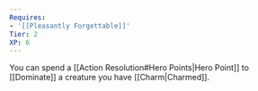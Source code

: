 ```yaml
---
Requires:
- '[[Pleasantly Forgettable]]'
Tier: 2
XP: 6
---
```


You can spend a [[Action Resolution#Hero Points|Hero Point]] to [[Dominate]] a creature you have [[Charm|Charmed]].